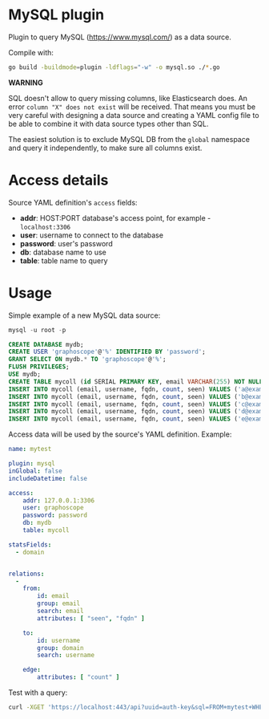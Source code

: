 # MySQL plugin

Plugin to query MySQL (https://www.mysql.com/) as a data source.


Compile with:
```sh
go build -buildmode=plugin -ldflags="-w" -o mysql.so ./*.go
```

**WARNING**

SQL doesn't allow to query missing columns, like Elasticsearch does.
An error `column "X" does not exist` will be received. That means you must be
very careful with designing a data source and creating a YAML config file to be
able to combine it with data source types other than SQL.

The easiest solution is to exclude MySQL DB from the `global` namespace
and query it independently, to make sure all columns exist.


# Access details

Source YAML definition's `access` fields:
- **addr**: HOST:PORT database's access point, for example - `localhost:3306`
- **user**: username to connect to the database
- **password**: user's password
- **db**: database name to use
- **table**: table name to query


# Usage

Simple example of a new MySQL data source:
```sql
mysql -u root -p

CREATE DATABASE mydb;
CREATE USER 'graphoscope'@'%' IDENTIFIED BY 'password';
GRANT SELECT ON mydb.* TO 'graphoscope'@'%';
FLUSH PRIVILEGES;
USE mydb;
CREATE TABLE mycoll (id SERIAL PRIMARY KEY, email VARCHAR(255) NOT NULL, username VARCHAR(255) NOT NULL, fqdn VARCHAR(255) NOT NULL, count integer NOT NULL, seen TIMESTAMP);
INSERT INTO mycoll (email, username, fqdn, count, seen) VALUES ('a@example.com', 'a', 'example.com', 13, now());
INSERT INTO mycoll (email, username, fqdn, count, seen) VALUES ('b@example.com', 'b', 'example.com', 13, now());
INSERT INTO mycoll (email, username, fqdn, count, seen) VALUES ('c@example.com', 'c', 'example.com', 13, now());
INSERT INTO mycoll (email, username, fqdn, count, seen) VALUES ('d@example.com', 'd', 'example.com', 13, now());
INSERT INTO mycoll (email, username, fqdn, count, seen) VALUES ('e@example.com', 'e', 'example.com', 13, now());
```

Access data will be used by the source's YAML definition. Example:
```yaml
name: mytest

plugin: mysql
inGlobal: false
includeDatetime: false

access:
    addr: 127.0.0.1:3306
    user: graphoscope
    password: password
    db: mydb
    table: mycoll

statsFields:
  - domain


relations:
  -
    from:
        id: email
        group: email
        search: email
        attributes: [ "seen", "fqdn" ]

    to:
        id: username
        group: domain
        search: username

    edge:
        attributes: [ "count" ]
```

Test with a query:
```sh
curl -XGET 'https://localhost:443/api?uuid=auth-key&sql=FROM+mytest+WHERE+email+like+%27a%25%27'
```

